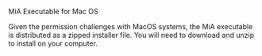 MiA Executable for Mac OS

Given the permission challenges with MacOS systems, the MiA executable is distributed as a zipped installer file. You will need to download and unzip to install on your computer.

